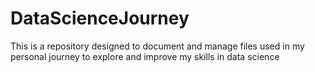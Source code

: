 # DataScienceJourney
This is a repository designed to document and manage files used in my personal journey to explore and improve my skills in data science
